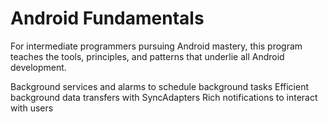 Android Fundamentals
=======

For intermediate programmers pursuing Android mastery, this program teaches the tools, principles, and patterns that underlie all Android development.

Background services and alarms to schedule background tasks
Efficient background data transfers with SyncAdapters
Rich notifications to interact with users